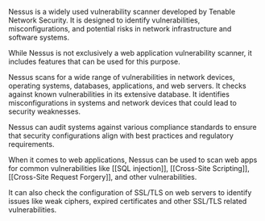 Nessus is a widely used vulnerability scanner developed by Tenable Network Security. It is designed to identify vulnerabilities, misconfigurations, and potential risks in network infrastructure and software systems. 

While Nessus is not exclusively a web application vulnerability scanner, it includes features that can be used for this purpose. 

Nessus scans for a wide range of vulnerabilities in network devices, operating systems, databases, applications, and web servers. It checks against known vulnerabilities in its extensive database. It identifies misconfigurations in systems and network devices that could lead to security weaknesses.

Nessus can audit systems against various compliance standards to ensure that security configurations align with best practices and regulatory requirements.

When it comes to web applications, Nessus can be used to scan web apps for common vulnerabilities like [[SQL injection]], [[Cross-Site Scripting]], [[Cross-Site Request Forgery]], and other vulnerabilities.

It can also check the configuration of SSL/TLS on web servers to identify issues like weak ciphers, expired certificates and other SSL/TLS related vulnerabilities.

